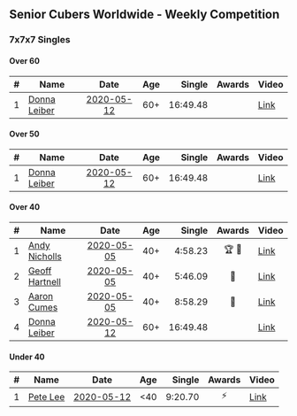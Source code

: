## Senior Cubers Worldwide - Weekly Competition
### 7x7x7 Singles

#### Over 60

| # | Name | Date | Age | Single | Awards | Video |
| :--: | -- | :--: | :--: | --: | :--: | -- |
| 1 | [Donna Leiber](../persons/donna_leiber.md) | [2020-05-12](results/2020-05-12.md) | 60+ | 16:49.48 |  | [Link](https://www.facebook.com/events/276138643524223/permalink/278590303279057/) |

#### Over 50

| # | Name | Date | Age | Single | Awards | Video |
| :--: | -- | :--: | :--: | --: | :--: | -- |
| 1 | [Donna Leiber](../persons/donna_leiber.md) | [2020-05-12](results/2020-05-12.md) | 60+ | 16:49.48 |  | [Link](https://www.facebook.com/events/276138643524223/permalink/278590303279057/) |

#### Over 40

| # | Name | Date | Age | Single | Awards | Video |
| :--: | -- | :--: | :--: | --: | :--: | -- |
| 1 | [Andy Nicholls](../persons/andy_nicholls.md) | [2020-05-05](results/2020-05-05.md) | 40+ | 4:58.23 | 🏆 🥇 | [Link](https://www.facebook.com/events/557526585195168/permalink/558592678421892/) |
| 2 | [Geoff Hartnell](../persons/geoff_hartnell.md) | [2020-05-05](results/2020-05-05.md) | 40+ | 5:46.09 | 🥈 | [Link](https://www.facebook.com/events/557526585195168/permalink/557747151839778/) |
| 3 | [Aaron Cumes](../persons/aaron_cumes.md) | [2020-05-05](results/2020-05-05.md) | 40+ | 8:58.29 | 🥉 | [Link](https://www.facebook.com/events/557526585195168/permalink/557741281840365/) |
| 4 | [Donna Leiber](../persons/donna_leiber.md) | [2020-05-12](results/2020-05-12.md) | 60+ | 16:49.48 |  | [Link](https://www.facebook.com/events/276138643524223/permalink/278590303279057/) |

#### Under 40

| # | Name | Date | Age | Single | Awards | Video |
| :--: | -- | :--: | :--: | --: | :--: | -- |
| 1 | [Pete Lee](../persons/pete_lee.md) | [2020-05-12](results/2020-05-12.md) | <40 | 9:20.70 | ⚡ | [Link](https://www.facebook.com/events/276138643524223/permalink/276380270166727/) |


<!-- Global site tag (gtag.js) - Google Analytics -->
<script async src="https://www.googletagmanager.com/gtag/js?id=UA-86348435-3"></script>
<script>window.dataLayer = window.dataLayer || []; function gtag() {dataLayer.push(arguments);} gtag('js', new Date()); gtag('config', 'UA-86348435-3');</script>
